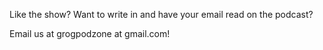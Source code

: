 Like the show? Want to write in and have your email read on the podcast?

Email us at grogpodzone at gmail.com!
